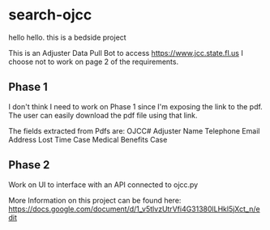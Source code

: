 # search-ojcc
hello hello. this is a bedside project

This is an Adjuster Data Pull Bot to access https://www.jcc.state.fl.us
I choose not to work on page 2 of the requirements.


## Phase 1
I don't think I need to work on Phase 1 since I'm exposing the link to the pdf. The user can easily download the pdf file using that link.

The fields extracted from Pdfs are:
OJCC#
Adjuster Name
Telephone
Email Address
Lost Time Case
Medical Benefits Case


## Phase 2
Work on UI to interface with an API connected to ojcc.py


More Information on this project can be found here:
https://docs.google.com/document/d/1_v5tlvzUtrVfi4G31380lLHkl5jXct_n/edit
